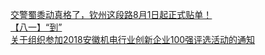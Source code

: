   
[交警蜀黍动真格了，钦州这段路8月1日起正式贴单！](http://www.dianyue.me/archives/936/5srpa0oi12ejokvb/)  
[【八一】“到”](http://www.dianyue.me/archives/932/kcluh47ngg6vx5dm/)  
[关于组织参加2018安徽机电行业创新企业100强评选活动的通知](http://www.dianyue.me/archives/902/xqm5syvmoevrlqrm/)